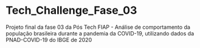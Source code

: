 # Tech_Challenge_Fase_03
Projeto final da fase 03 da Pós Tech FIAP - Análise de comportamento da população brasileira durante a pandemia da COVID-19, utilizando dados da PNAD-COVID-19 do IBGE de 2020
